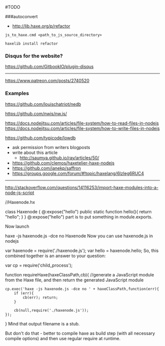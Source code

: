 #TODO

###autoconvert
* http://lib.haxe.org/p/refactor

```
js_to_haxe.cmd <path_to_js_source_directory>
```
```
haxelib install refactor

```




### Disqus for the website?
https://github.com/GitbookIO/plugin-disqus



----

https://www.patreon.com/posts/2740520

### Examples
https://github.com/louischatriot/nedb

https://github.com/nwjs/nw.js/

https://docs.nodejitsu.com/articles/file-system/how-to-read-files-in-nodejs
https://docs.nodejitsu.com/articles/file-system/how-to-write-files-in-nodejs

https://github.com/typicode/lowdb





* ask permission from writers blogposts
* write about this article
    * http://saumya.github.io/ray/articles/50/
* https://github.com/clemos/haxetelier-haxe-nodejs
* https://github.com/janekp/saffron
* https://groups.google.com/forum/#!topic/haxelang/6lzIeg6RUC4

-----
http://stackoverflow.com/questions/14116253/import-haxe-modules-into-a-node-js-script

//Haxenode.hx

class Haxenode {
  @:expose("hello")
  public static function hello(){
    return "hello";
  }
}
@:expose("hello") part is to put something in module.exports.

Now launch

haxe -js haxenode.js -dce no Haxenode
Now you can use haxenode.js in nodejs

var haxenode = require('./haxenode.js');
var hello = haxenode.hello;
So, this combined together is an answer to your question:

var cp = require('child_process');

function requireHaxe(haxeClassPath,cb){
    //generate a JavaScript module from the Haxe file, and then return the generated JavaScript module

    cp.exec('haxe -js haxenode.js -dce no ' + haxeClassPath,function(err){
        if (err){
            cb(err); return;
        }

        cb(null,require('./haxenode.js'));
    });
}
Mind that output filename is a stub.

But don't do that - better to compile haxe as build step (with all necessary compile options) and then use regular require at runtime.
